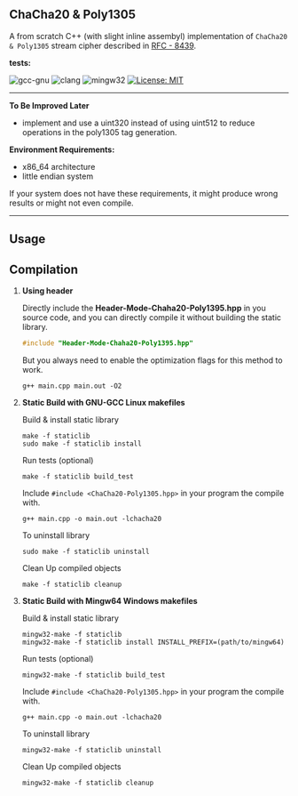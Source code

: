## ChaCha20 & Poly1305

A from scratch C++ (with slight inline assembyl) implementation of ```ChaCha20 & Poly1305``` stream cipher described in [RFC - 8439](https://www.rfc-editor.org/info/rfc8439).

**tests:**

![gcc-gnu](https://github.com/mrdcvlsc/ChaCha20-Poly1305/actions/workflows/gcc-gnu.yml/badge.svg)
![clang](https://github.com/mrdcvlsc/ChaCha20-Poly1305/actions/workflows/clang.yml/badge.svg)
![mingw32](https://github.com/mrdcvlsc/ChaCha20-Poly1305/actions/workflows/mingw32.yml/badge.svg)
[![License: MIT](https://img.shields.io/badge/License-MIT-green.svg)](https://opensource.org/licenses/MIT)

-----

**To Be Improved Later**
- implement and use a uint320 instead of using uint512 to reduce operations in the poly1305 tag generation.

**Environment Requirements:**
- x86_64 architecture
- little endian system

If your system does not have these requirements, it might produce wrong results or might not even compile.

-----

## Usage



## Compilation

1. **Using header**

    Directly include the **Header-Mode-Chaha20-Poly1395.hpp** in you source code, and you can directly compile it without building the static library.

    ```c++
    #include "Header-Mode-Chaha20-Poly1395.hpp"
    ```

    But you always need to enable the optimization flags for this method to work.

    ```shell
    g++ main.cpp main.out -O2
    ```

1. **Static Build with GNU-GCC Linux makefiles**

    Build & install static library
    ```shell
    make -f staticlib
    sudo make -f staticlib install
    ```

    Run tests (optional)
    ```
    make -f staticlib build_test
    ```

    Include ```#include <ChaCha20-Poly1305.hpp>``` in your program the compile with.

    ```
    g++ main.cpp -o main.out -lchacha20
    ```

    To uninstall library
    ```
    sudo make -f staticlib uninstall
    ```

    Clean Up compiled objects
    ```
    make -f staticlib cleanup
    ```

2. **Static Build with Mingw64 Windows makefiles**
    
    Build & install static library
    ```shell
    mingw32-make -f staticlib
    mingw32-make -f staticlib install INSTALL_PREFIX=(path/to/mingw64)
    ```

    Run tests (optional)
    ```
    mingw32-make -f staticlib build_test
    ```

    Include ```#include <ChaCha20-Poly1305.hpp>``` in your program the compile with.

    ```
    g++ main.cpp -o main.out -lchacha20
    ```

    To uninstall library
    ```
    mingw32-make -f staticlib uninstall
    ```

    Clean Up compiled objects
    ```
    mingw32-make -f staticlib cleanup
    ```